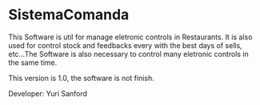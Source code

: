 # SistemaComanda

This Software is util for manage eletronic controls in Restaurants. It is also used for control stock and feedbacks every with the best days of sells, etc...The Software is also necessary to control many eletronic controls in the same time. 

This version is 1.0, the software is not finish.

Developer: Yuri Sanford
